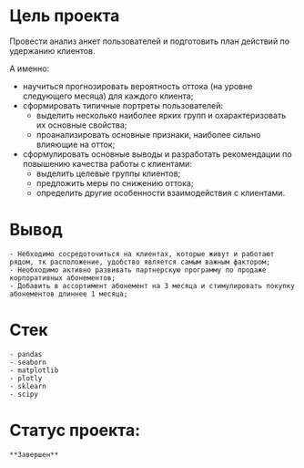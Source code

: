 # Цель проекта

 Провести анализ анкет пользователей и подготовить план действий по удержанию клиентов.

А именно:
 -  научиться прогнозировать вероятность оттока (на уровне следующего месяца) для каждого клиента;
 - сформировать типичные портреты пользователей:
    - выделить несколько наиболее ярких групп и охарактеризовать их основные свойства;
    - проанализировать основные признаки, наиболее сильно влияющие на отток;
 - сформулировать основные выводы и разработать рекомендации по повышению качества работы с клиентами:
    - выделить целевые группы клиентов;
    - предложить меры по снижению оттока;
    - определить другие особенности взаимодействия с клиентами.

# Вывод
    
    - Небходимо сосредоточиться на клиентах, которые живут и работают рядом, тк расположение, удобство является самым важным фактором;
    - Необходимо активно развивать партнерскую программу по продаже корпоративных абонементов;
    - Добавить в ассортимент абонемент на 3 месяца и стимулировать покупку абонементов длиннее 1 месяца;

# Стек

    - pandas
    - seaborn
    - matplotlib
    - plotly
    - sklearn
    - scipy
    
# Статус проекта:
    
    **Завершен**